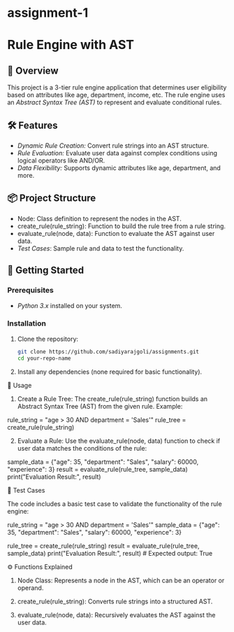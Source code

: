 # assignment-1
# Rule Engine with AST

## 📜 Overview
This project is a 3-tier rule engine application that determines user eligibility based on attributes like age, department, income, etc. The rule engine uses an *Abstract Syntax Tree (AST)* to represent and evaluate conditional rules.

## 🛠️ Features
- *Dynamic Rule Creation:* Convert rule strings into an AST structure.
- *Rule Evaluation:* Evaluate user data against complex conditions using logical operators like AND/OR.
- *Data Flexibility:* Supports dynamic attributes like age, department, and more.

## 📦 Project Structure
- Node: Class definition to represent the nodes in the AST.
- create_rule(rule_string): Function to build the rule tree from a rule string.
- evaluate_rule(node, data): Function to evaluate the AST against user data.
- *Test Cases*: Sample rule and data to test the functionality.

## 🚀 Getting Started

### Prerequisites
- *Python 3.x* installed on your system.

### Installation
1. Clone the repository:
   ```bash
   git clone https://github.com/sadiyarajgoli/assignments.git
   cd your-repo-name

2. Install any dependencies (none required for basic functionality).



🔧 Usage

1. Create a Rule Tree: The create_rule(rule_string) function builds an Abstract Syntax Tree (AST) from the given rule. Example:

rule_string = "age > 30 AND department = 'Sales'"
rule_tree = create_rule(rule_string)


2. Evaluate a Rule: Use the evaluate_rule(node, data) function to check if user data matches the conditions of the rule:

sample_data = {"age": 35, "department": "Sales", "salary": 60000, "experience": 3}
result = evaluate_rule(rule_tree, sample_data)
print("Evaluation Result:", result)



🧪 Test Cases

The code includes a basic test case to validate the functionality of the rule engine:

rule_string = "age > 30 AND department = 'Sales'"
sample_data = {"age": 35, "department": "Sales", "salary": 60000, "experience": 3}

rule_tree = create_rule(rule_string)
result = evaluate_rule(rule_tree, sample_data)
print("Evaluation Result:", result)  # Expected output: True

⚙️ Functions Explained

1. Node Class: Represents a node in the AST, which can be an operator or operand.


2. create_rule(rule_string): Converts rule strings into a structured AST.


3. evaluate_rule(node, data): Recursively evaluates the AST against the user data.

